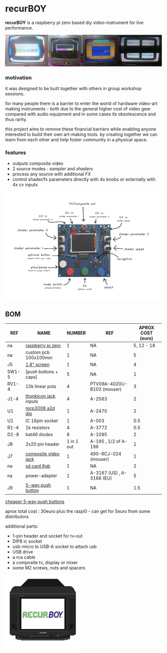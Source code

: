 # recurBOY

__recurBOY__ is a raspberry pi zero based diy video-instrument for live performance.

![alt text](img/recurboy-horizontal.jpg "recurBoy")

### motivation

it was designed to be built together with others in group workshop sessions.

for many people there is a barrier to enter the world of hardware video-art making instruments - both due to the general higher cost of video gear compared with audio equipment and in some cases its obsolescence and thus rarity.

this project aims to remove these financial barriers while enabling anyone interested to build their own art-making tools. by creating together we can learn from each other and help foster community in a physical space.

### features

- outputs composite video
- 2 source modes : _sampler_ and _shaders_
- process any source with additional _FX_
- control shader/fx parameters directly with 4x knobs or externally with 4x cv inputs

![alt text](img/background.png "recurBoy")

## BOM

REF | NAME | NUMBER | REF | APROX COST (euro)
--- | --- | --- | --- | ---
na | [raspberry pi zero] | 1 | NA | 5, 12 - 18
na | custom pcb 100x100mm | 1 | NA | 5
J5 | [1.8" screen] | 1 | NA | 4
SW1-5 | [push buttons + caps] | 5 | NA | 1 
RV1-4 | 10k linear pots | 4 | PTV09A-4020U-B103 (mouser) | 3
J1-4 | [thonkicon jack] inputs | 4 | A-2563  | 2
U1 | [mcp3008 a2d dip] | 1 | A-2470 | 2
U1 | IC 16pin socket | 1 | A-003 | 0.5
R1-4 | 1k resistors | 4 | A-3772 | 0.5
D1-8 | bat46 diodes| 8 | A-1095 | 2
J8 | 2x20 pin header | 1 in 1 out | A-195 , 1/2 of A-196 | 1
J7 | [composite video jack] | 1 | 490-RCJ-024 (mouser) | 1
na | [sd card 8gb] | 1 | NA | 2 |
na | power-adapter | 1 | A-3167 (US) , A-3166 (EU) |  5
J9 | [5-way push button] | 1 | NA | 1.5

[cheaper 5-way push buttons](https://www.aliexpress.com/item/32998891073.html?spm=a2g0o.cart.0.0.7c183c00s7Cy0m&gps-id=shopcart_buyagain&scm=1007.13440.139630.0&scm_id=1007.13440.139630.0&scm-url=1007.13440.139630.0&pvid=50241eba-8280-43af-a44d-d995130093bc)

aprox total cost : 30euro plus the raspi0 - can get for 5euro from some distributors

additional parts:

- 1-pin header and socket for tv-out
- DIP8 ic socket
- usb-micro to USB-A socket to attach usb
- USB drive
- a rca cable
- a composite tv, display or mixer
- some M2 screws, nuts and spacers

[raspberry pi zero]: https://www.berrybase.de/raspberry-pi-zero-v1.3
[1.8" screen]: https://www.aliexpress.com/item/32996979276.html
[mcp3008 a2d dip]: https://www.aliexpress.com/item/32735896933.html
[push buttons + caps from china]: https://www.aliexpress.com/item/32826994795.html
[thonkicon jack]: https://modularaddict.com/pj301m12-jacks
[sd card 8gb]: https://www.aliexpress.com/item/33040093922.html

[composite video jack]: https://www.mouser.de/ProductDetail/CUI/RCJ-024
[5-way push button]: https://www.aliexpress.com/item/32845147449.html

![alt text](img/splash.gif "Splash Screen")
